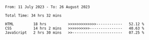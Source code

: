 <!--START_SECTION:waka-->

```all_time
From: 11 July 2023 - To: 26 August 2023

Total Time: 34 hrs 32 mins

HTML         18 hrs          >>>>>>>>>>>>>------------   52.12 %
CSS          14 hrs 2 mins   >>>>>>>>>>---------------   40.63 %
JavaScript   2 hrs 30 mins   >>-----------------------   07.25 %
```

<!--END_SECTION:waka-->
